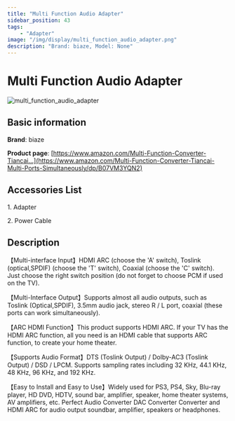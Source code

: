 ```yaml
---
title: "Multi Function Audio Adapter"
sidebar_position: 43
tags:
    - "Adapter"
image: "/img/display/multi_function_audio_adapter.png"
description: "Brand: biaze, Model: None"
---
```

# Multi Function Audio Adapter

![multi_function_audio_adapter](/img/display/multi_function_audio_adapter.png)

## Basic information

**Brand**: biaze

**Product page**: [https://www.amazon.com/Multi-Function-Converter-Tiancai...](https://www.amazon.com/Multi-Function-Converter-Tiancai-Multi-Ports-Simultaneously/dp/B07VM3YQN2)

## Accessories List

1\. Adapter

 2\. Power Cable

## Description

【Multi\-interface Input】HDMI ARC \(choose the 'A' switch\), Toslink \(optical,SPDIF\) \(choose the 'T' switch\), Coaxial \(choose the 'C' switch\)\. Just choose the right switch position \(do not forget to choose PCM if used on the TV\)\.

 【Multi\-Interface Output】Supports almost all audio outputs, such as Toslink \(Optical,SPDIF\), 3\.5mm audio jack, stereo R / L port, coaxial \(these ports can work simultaneously\)\.

 【ARC HDMI Function】This product supports HDMI ARC\. If your TV has the HDMI ARC function, all you need is an HDMI cable that supports ARC function, to create your home theater\.

 【Supports Audio Format】DTS \(Toslink Output\) / Dolby\-AC3 \(Toslink Output\) / DSD / LPCM\. Supports sampling rates including 32 KHz, 44\.1 KHz, 48 KHz, 96 KHz, and 192 KHz\.

 【Easy to Install and Easy to Use】Widely used for PS3, PS4, Sky, Blu\-ray player, HD DVD, HDTV, sound bar, amplifier, speaker, home theater systems, AV amplifiers, etc\. Perfect Audio Converter DAC Converter Converter and HDMI ARC for audio output soundbar, amplifier, speakers or headphones\.

